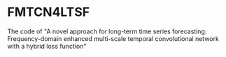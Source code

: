 # FMTCN4LTSF
The code of "A novel approach for long-term time series forecasting: Frequency-domain enhanced multi-scale temporal convolutional network with a hybrid loss function"
